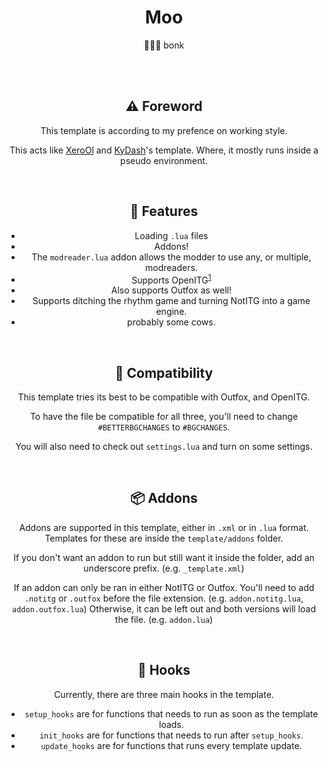<center>

# Moo

🐄🔨🐄 bonk

<br>
<br>

## ⚠ Foreword
This template is according to my prefence on working style.

This acts like [XeroOl](https://github.com/XeroOl/notitg-mirin) and [KyDash](https://github.com/KyDash/nitg-template)'s template. Where, it mostly runs inside a pseudo environment.

<br>

## 🧰 Features
- Loading `.lua` files
- Addons!
- The `modreader.lua` addon allows the modder to use any, or multiple, modreaders.
- Supports OpenITG<sup>[1](#compatibility)</sup>
- Also supports Outfox as well!
- Supports ditching the rhythm game and turning NotITG into a game engine.
- probably some cows.

<br>

<h2 id="compatibility">🧓 Compatibility</h2>
This template tries its best to be compatible with Outfox, and OpenITG.

To have the file be compatible for all three, you'll need to change `#BETTERBGCHANGES` to `#BGCHANGES`.

You will also need to check out `settings.lua` and turn on some settings.

<br>

## 📦 Addons
Addons are supported in this template, either in `.xml` or in `.lua` format.
Templates for these are inside the `template/addons` folder.

If you don't want an addon to run but still want it inside the folder, add an underscore prefix. (e.g. `_template.xml`)

If an addon can only be ran in either NotITG or Outfox. You'll need to add `.notitg` or `.outfox` before the file extension. (e.g. `addon.notitg.lua`, `addon.outfox.lua`)
Otherwise, it can be left out and both versions will load the file. (e.g. `addon.lua`)

<br>

## 📢 Hooks
Currently, there are three main hooks in the template.
- `setup_hooks` are for functions that needs to run as soon as the template loads.
- `init_hooks` are for functions that needs to run after `setup_hooks`.
- `update_hooks` are for functions that runs every template update.

</center>
